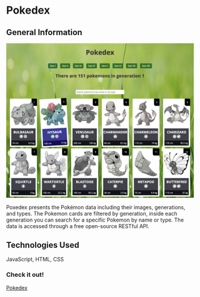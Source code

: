 # Pokedex

## General Information

![Example screenshot](./img/Screenshot.png)

Poxedex presents the Pokémon data including their images, generations, and types. The Pokemon cards are filtered by generation, inside each generation you can search for a specific Pokemon by name or type.
The data is accessed through a free open-source RESTful API.

## Technologies Used

JavaScript, HTML, CSS

### **Check it out!**

[Pokedex](https://relaxed-fox-a5e58f.netlify.app)
